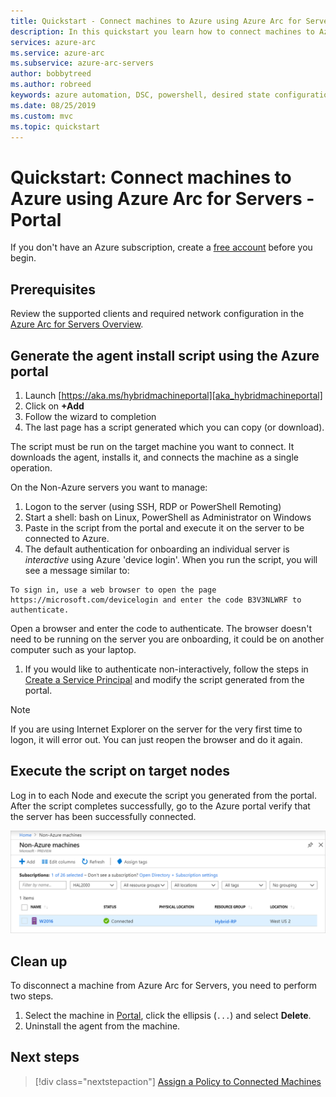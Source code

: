 ```yaml
---
title: Quickstart - Connect machines to Azure using Azure Arc for Servers - Portal
description: In this quickstart you learn how to connect machines to Azure using Azure Arc for Servers from the portal
services: azure-arc
ms.service: azure-arc
ms.subservice: azure-arc-servers
author: bobbytreed
ms.author: robreed
keywords: azure automation, DSC, powershell, desired state configuration, update management, change tracking, inventory, runbooks, python, graphical, hybrid, onboard
ms.date: 08/25/2019
ms.custom: mvc
ms.topic: quickstart
---
```

# Quickstart: Connect machines to Azure using Azure Arc for Servers - Portal

If you don't have an Azure subscription, create a [free account](https://azure.microsoft.com/free/?WT.mc_id=A261C142F) before you begin.

## Prerequisites

Review the supported clients and required network configuration in the [Azure Arc for Servers Overview](overview.md).

## Generate the agent install script using the Azure portal

1. Launch [https://aka.ms/hybridmachineportal][aka_hybridmachineportal]
1. Click on **+Add**
1. Follow the wizard to completion
1. The last page has a script generated which you can copy (or download).

The script must be run on the target machine you want to connect. It downloads the agent, installs it, and connects the machine as a single operation.

On the Non-Azure servers you want to manage:

1. Logon to the server (using SSH, RDP or PowerShell Remoting)
1. Start a shell: bash on Linux, PowerShell as Administrator on Windows
1. Paste in the script from the portal and execute it on the server to be connected to Azure.
1. The default authentication for onboarding an individual server is *interactive* using Azure 'device login'. When you run the script, you will see a message similar to:

  ```none
  To sign in, use a web browser to open the page https://microsoft.com/devicelogin and enter the code B3V3NLWRF to authenticate.
  ```
  
   Open a browser and enter the code to authenticate. The browser doesn't need to be running on the server you are onboarding, it could be on another computer such as your laptop.

1. If you would like to authenticate non-interactively, follow the steps in [Create a Service Principal](quickstart-onboard-powershell.md#create-a-service-principal-for-onboarding-at-scale) and modify the script generated from the portal.

> [!NOTE]
> If you are using Internet Explorer on the server for the very first time to logon, it will error out. You can just reopen the browser and do it again.

## Execute the script on target nodes

Log in to each Node and execute the script you generated from the portal. After the script completes successfully, go to the Azure portal verify that the server has been successfully connected.

![Successful Onboarding](./media/quickstart-onboard/arc-for-servers-successful-onboard.png)

## Clean up

To disconnect a machine from Azure Arc for Servers, you need to perform two steps.

1. Select the machine in [Portal](https://aka.ms/hybridmachineportal), click the ellipsis (`...`) and select **Delete**.
1. Uninstall the agent from the machine.

## Next steps

> [!div class="nextstepaction"]
> [Assign a Policy to Connected Machines](../../governance/policy/assign-policy-portal.md)

[Azure CLI]: https://docs.microsoft.com/en-us/cli/azure/install-azure-cli?view=azure-cli-latest
[CreateSPNPortal]: https://docs.microsoft.com/azure/active-directory/develop/howto-create-service-principal-portal
[aka_hybridmachineportal]:https://aka.ms/hybridmachineportal
